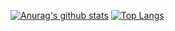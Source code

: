 [![Anurag's github stats](https://github-readme-stats.vercel.app/api?username=FrostBird347&show_icons=true&hide_border=true)](https://github.com/anuraghazra/github-readme-stats)
[![Top Langs](https://github-readme-stats.vercel.app/api/top-langs/?username=FrostBird347&layout=compact&hide_border=true)](https://github.com/anuraghazra/github-readme-stats)
